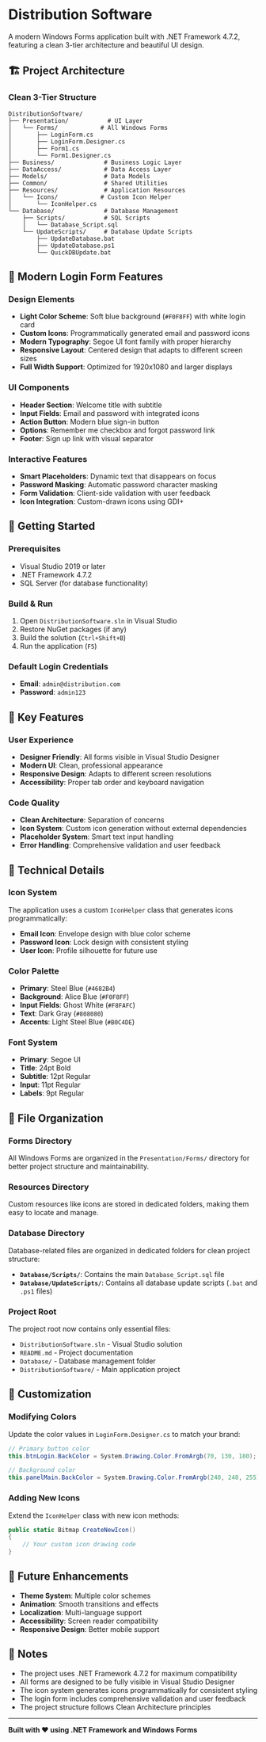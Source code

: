 # Distribution Software

A modern Windows Forms application built with .NET Framework 4.7.2, featuring a clean 3-tier architecture and beautiful UI design.

## 🏗️ **Project Architecture**

### **Clean 3-Tier Structure**
```
DistributionSoftware/
├── Presentation/           # UI Layer
│   └── Forms/            # All Windows Forms
│       ├── LoginForm.cs
│       ├── LoginForm.Designer.cs
│       ├── Form1.cs
│       └── Form1.Designer.cs
├── Business/              # Business Logic Layer
├── DataAccess/            # Data Access Layer
├── Models/                # Data Models
├── Common/                # Shared Utilities
├── Resources/             # Application Resources
│   └── Icons/            # Custom Icon Helper
│       └── IconHelper.cs
└── Database/              # Database Management
    ├── Scripts/           # SQL Scripts
    │   └── Database_Script.sql
    └── UpdateScripts/     # Database Update Scripts
        ├── UpdateDatabase.bat
        ├── UpdateDatabase.ps1
        └── QuickDBUpdate.bat
```

## 🎨 **Modern Login Form Features**

### **Design Elements**
- **Light Color Scheme**: Soft blue background (`#F0F8FF`) with white login card
- **Custom Icons**: Programmatically generated email and password icons
- **Modern Typography**: Segoe UI font family with proper hierarchy
- **Responsive Layout**: Centered design that adapts to different screen sizes
- **Full Width Support**: Optimized for 1920x1080 and larger displays

### **UI Components**
- **Header Section**: Welcome title with subtitle
- **Input Fields**: Email and password with integrated icons
- **Action Button**: Modern blue sign-in button
- **Options**: Remember me checkbox and forgot password link
- **Footer**: Sign up link with visual separator

### **Interactive Features**
- **Smart Placeholders**: Dynamic text that disappears on focus
- **Password Masking**: Automatic password character masking
- **Form Validation**: Client-side validation with user feedback
- **Icon Integration**: Custom-drawn icons using GDI+

## 🚀 **Getting Started**

### **Prerequisites**
- Visual Studio 2019 or later
- .NET Framework 4.7.2
- SQL Server (for database functionality)

### **Build & Run**
1. Open `DistributionSoftware.sln` in Visual Studio
2. Restore NuGet packages (if any)
3. Build the solution (`Ctrl+Shift+B`)
4. Run the application (`F5`)

### **Default Login Credentials**
- **Email**: `admin@distribution.com`
- **Password**: `admin123`

## 🎯 **Key Features**

### **User Experience**
- **Designer Friendly**: All forms visible in Visual Studio Designer
- **Modern UI**: Clean, professional appearance
- **Responsive Design**: Adapts to different screen resolutions
- **Accessibility**: Proper tab order and keyboard navigation

### **Code Quality**
- **Clean Architecture**: Separation of concerns
- **Icon System**: Custom icon generation without external dependencies
- **Placeholder System**: Smart text input handling
- **Error Handling**: Comprehensive validation and user feedback

## 🔧 **Technical Details**

### **Icon System**
The application uses a custom `IconHelper` class that generates icons programmatically:
- **Email Icon**: Envelope design with blue color scheme
- **Password Icon**: Lock design with consistent styling
- **User Icon**: Profile silhouette for future use

### **Color Palette**
- **Primary**: Steel Blue (`#4682B4`)
- **Background**: Alice Blue (`#F0F8FF`)
- **Input Fields**: Ghost White (`#F8FAFC`)
- **Text**: Dark Gray (`#808080`)
- **Accents**: Light Steel Blue (`#B0C4DE`)

### **Font System**
- **Primary**: Segoe UI
- **Title**: 24pt Bold
- **Subtitle**: 12pt Regular
- **Input**: 11pt Regular
- **Labels**: 9pt Regular

## 📁 **File Organization**

### **Forms Directory**
All Windows Forms are organized in the `Presentation/Forms/` directory for better project structure and maintainability.

### **Resources Directory**
Custom resources like icons are stored in dedicated folders, making them easy to locate and manage.

### **Database Directory**
Database-related files are organized in dedicated folders for clean project structure:
- **`Database/Scripts/`**: Contains the main `Database_Script.sql` file
- **`Database/UpdateScripts/`**: Contains all database update scripts (`.bat` and `.ps1` files)

### **Project Root**
The project root now contains only essential files:
- `DistributionSoftware.sln` - Visual Studio solution
- `README.md` - Project documentation
- `Database/` - Database management folder
- `DistributionSoftware/` - Main application project

## 🎨 **Customization**

### **Modifying Colors**
Update the color values in `LoginForm.Designer.cs` to match your brand:
```csharp
// Primary button color
this.btnLogin.BackColor = System.Drawing.Color.FromArgb(70, 130, 180);

// Background color
this.panelMain.BackColor = System.Drawing.Color.FromArgb(240, 248, 255);
```

### **Adding New Icons**
Extend the `IconHelper` class with new icon methods:
```csharp
public static Bitmap CreateNewIcon()
{
    // Your custom icon drawing code
}
```

## 🔮 **Future Enhancements**

- **Theme System**: Multiple color schemes
- **Animation**: Smooth transitions and effects
- **Localization**: Multi-language support
- **Accessibility**: Screen reader compatibility
- **Responsive Design**: Better mobile support

## 📝 **Notes**

- The project uses .NET Framework 4.7.2 for maximum compatibility
- All forms are designed to be fully visible in Visual Studio Designer
- The icon system generates icons programmatically for consistent styling
- The login form includes comprehensive validation and user feedback
- The project structure follows Clean Architecture principles

---

**Built with ❤️ using .NET Framework and Windows Forms**
